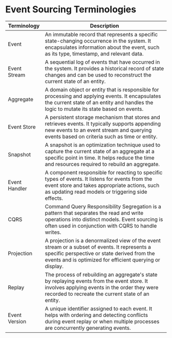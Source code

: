 # Event Sourcing Terminologies

| Terminology    | Description                                                                                                                                                                          |
|----------------|--------------------------------------------------------------------------------------------------------------------------------------------------------------------------------------|
| Event          | An immutable record that represents a specific state-changing occurrence in the system. It encapsulates information about the event, such as its type, timestamp, and relevant data.  |
| Event Stream   | A sequential log of events that have occurred in the system. It provides a historical record of state changes and can be used to reconstruct the current state of an entity.              |
| Aggregate      | A domain object or entity that is responsible for processing and applying events. It encapsulates the current state of an entity and handles the logic to mutate its state based on events. |
| Event Store    | A persistent storage mechanism that stores and retrieves events. It typically supports appending new events to an event stream and querying events based on criteria such as time or entity.  |
| Snapshot       | A snapshot is an optimization technique used to capture the current state of an aggregate at a specific point in time. It helps reduce the time and resources required to rebuild an aggregate.  |
| Event Handler  | A component responsible for reacting to specific types of events. It listens for events from the event store and takes appropriate actions, such as updating read models or triggering side effects. |
| CQRS           | Command Query Responsibility Segregation is a pattern that separates the read and write operations into distinct models. Event sourcing is often used in conjunction with CQRS to handle writes.  |
| Projection     | A projection is a denormalized view of the event stream or a subset of events. It represents a specific perspective or state derived from the events and is optimized for efficient querying or display. |
| Replay         | The process of rebuilding an aggregate's state by replaying events from the event store. It involves applying events in the order they were recorded to recreate the current state of an entity.  |
| Event Version  | A unique identifier assigned to each event. It helps with ordering and detecting conflicts during event replay or when multiple processes are concurrently generating events.             |